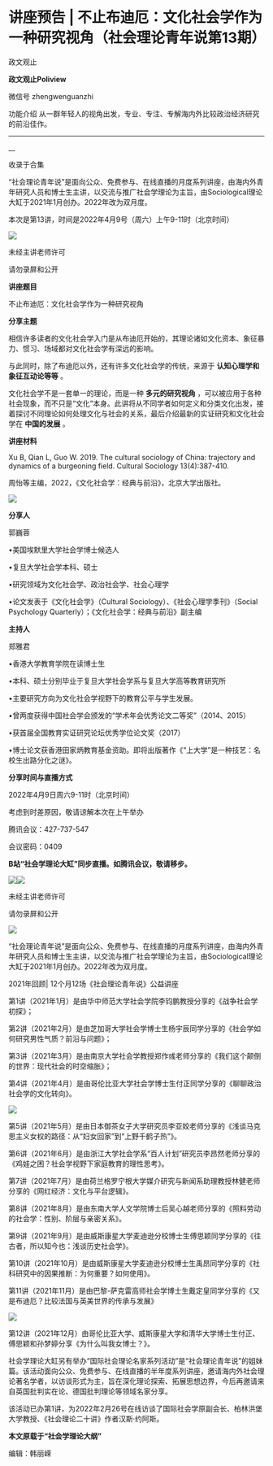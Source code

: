 

#  讲座预告 | 不止布迪厄：文化社会学作为一种研究视角（社会理论青年说第13期）

政文观止  

**政文观止Poliview** 

微信号 zhengwenguanzhi

功能介绍 从一群年轻人的视角出发，专业、专注、专解海内外比较政治经济研究的前沿佳作。

____

__

收录于合集

“社会理论青年说”是面向公众、免费参与、在线直播的月度系列讲座，由海内外青年研究人员和博士生主讲，以交流与推广社会学理论为主旨，由Sociological理论大缸于2021年1月创办。2022年改为双月度。

  

本次是第13讲，时间是2022年4月9号（周六）上午9-11时（北京时间）

  

![](images/10/2.png)

未经主讲老师许可  

请勿录屏和公开

  

 **讲座题目**

不止布迪厄：文化社会学作为一种研究视角

 **分享主题**

相信许多读者的文化社会学入门是从布迪厄开始的，其理论诸如文化资本、象征暴力、惯习、场域都对文化社会学有深远的影响。

  

与此同时，除了布迪厄以外，还有许多文化社会学的传统，来源于 **认知心理学和象征互动论等等** 。

  

文化社会学不是一套单一的理论，而是一种 **多元的研究视角**
，可以被应用于各种社会现象，而不只是“文化”本身。此讲将从不同学者如何定义和分类文化出发，接着探讨不同理论如何处理文化与社会的关系，最后介绍最新的实证研究和文化社会学在
**中国的发展** 。

  

 **讲座材料**

Xu B, Qian L, Guo W. 2019. The cultural sociology of China: trajectory and
dynamics of a burgeoning field. Cultural Sociology 13(4):387-410.

  

周怡等主编，2022，《文化社会学：经典与前沿》，北京大学出版社。

  

![](images/10/3.png)

  

 **分享人**  

郭巍蓉

•美国埃默里大学社会学博士候选人

•复旦大学社会学本科、硕士

•研究领域为文化社会学、政治社会学、社会心理学

•论文发表于《文化社会学》（Cultural Sociology）、《社会心理学季刊》（Social Psychology
Quarterly）；《文化社会学：经典与前沿》副主编

  

 **主持人**  

郑雅君

•香港大学教育学院在读博士生

•本科、硕士分别毕业于复旦大学社会学系与复旦大学高等教育研究所

•主要研究方向为文化社会学视野下的教育公平与学生发展。

•曾两度获得中国社会学会颁发的“学术年会优秀论文二等奖”（2014、2015）

•获首届全国教育实证研究论坛优秀学位论文奖（2017）

•博士论文获香港田家炳教育基金资助。即将出版著作《“上大学”是一种技艺：名校生出路分化之谜》。

  

 **分享时间与直播方式**

2022年4月9日周六9-11时（北京时间）

考虑到时差原因，敬请谅解本次在上午举办

  

腾讯会议：427-737-547

会议密码：0409

  

 **B站“社会学理论大缸”同步直播。如腾讯会议，敬请移步。**

![](images/10/4.png)![](images/10/5.png)

  

未经主讲老师许可  

请勿录屏和公开

![](images/10/6.png)

  

“社会理论青年说”是面向公众、免费参与、在线直播的月度系列讲座，由海内外青年研究人员和博士生主讲，以交流与推广社会学理论为主旨，由Sociological理论大缸于2021年1月创办。2022年改为双月度。

  

2021年回顾| 12个月12场《社会理论青年说》公益讲座  

  

第1讲（2021年1月）是由华中师范大学社会学院李钧鹏教授分享的《战争社会学初探》；

第2讲（2021年2月）是由芝加哥大学社会学博士生杨宇辰同学分享的《社会学如何研究男性气质？前沿与问题》；

第3讲（2021年3月）是由南京大学社会学教授郑作彧老师分享的《我们这个颠倒的世界：现代社会的时空缩胀》；

第4讲（2021年4月）是由哥伦比亚大学社会学博士生付正同学分享的《聊聊政治社会学的文化转向》。

![](images/10/7.png)

第5讲（2021年5月）是由日本御茶女子大学研究员李亚姣老师分享的《浅谈马克思主义女权的路径：从“妇女回家”到“上野千鹤子热”》。

第6讲（2021年6月）是由浙江大学社会学系“百人计划”研究员李昂然老师分享的《鸡娃之困？社会学视野下家庭教育的理性思考》。

第7讲（2021年7月）是由荷兰格罗宁根大学媒介研究与新闻系助理教授林健老师分享的《网红经济：文化与平台逻辑》。

第8讲（2021年8月）是由东南大学人文学院博士后吴心越老师分享的《照料劳动的社会学：性别、阶层与亲密关系》。

第9讲（2021年9月）是由威斯康星大学麦迪逊分校博士生傅思颖同学分享的《往古者，所以知今也：浅谈历史社会学》。

第10讲（2021年10月）是由威斯康星大学麦迪逊分校博士生禹昂同学分享的《社科研究中的因果推断：为何重要？如何使用》。

第11讲（2021年11月）是由巴黎-萨克雷高师社会学博士生戴定皇同学分享的《又是布迪厄？比较法国与英美世界的传承与发展》

![](images/10/8.png)

第12讲（2021年12月）由哥伦比亚大学、威斯康星大学和清华大学博士生付正、傅思颖和孙梦婷分享《为什么叫我女博士？》。

  

社会学理论大缸另有举办“国际社会理论名家系列活动”是“社会理论青年说”的姐妹篇。该活动面向公众、免费参与、在线直播的半年度系列讲座，邀请海内外社会理论著名学者，以访谈形式为主，旨在深化理论探索、拓展思想边界，今后再邀请来自英国批判实在论、德国批判理论等领域名家分享。

  

该活动已办第1讲，为2022年2月26号在线访谈了国际社会学原副会长、柏林洪堡大学教授、《社会理论二十讲》作者汉斯·约阿斯。

  

 **本文原载于“社会学理论大纲”**  

  

编辑：韩丽嵘

  

